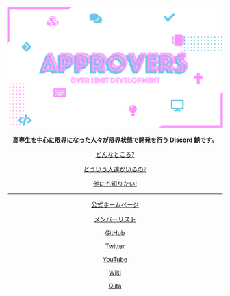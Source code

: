 <div style="text-align: center;">

[![限界開発鯖のロゴ](/profile/image/cover.png)](https://approvers.dev/)

**高専生を中心に限界になった人々が限界状態で開発を行う Discord 鯖です。**

[どんなところ?](https://twitter.com/Colk__/status/1388863204604796933)

[どういう人達がいるの?](https://twitter.com/Colk_/status/1312417122912358400)

[他にも知りたい!](https://twitter.com/search?q=%23%E9%99%90%E7%95%8C%E9%96%8B%E7%99%BA%E9%AF%96&src=typed_query)

----

[公式ホームページ](https://approvers.dev/)

[メンバーリスト](https://approvers.dev/member)

[GitHub](https://github.com/approvers)

[Twitter](https://twitter.com/UFIApprovers)

[YouTube](https://www.youtube.com/channel/UCUtr3DOhkcuunsHrAJyWylA)

[Wiki](https://wikiwiki.jp/approvers/)

[Qiita](https://qiita.com/organizations/approvers)

</div>